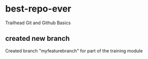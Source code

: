 # best-repo-ever
Trailhead Git and Github Basics

## created new branch
Created branch "myfeaturebranch" for part of the training module